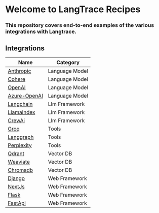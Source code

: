 # Welcome to LangTrace Recipes

### This repository covers end-to-end examples of the various integrations with Langtrace.

## Integrations



| Name| Category | 
| ------------- |-------------| 
| [Anthropic](/integrations/language-model/anthropic)| Language Model | 
| [Cohere](/integrations/language-model/cohere)    | Language Model      |   
| [OpenAI](/integrations/language-model/openai) | Language Model     |  
| [Azure-OpenAI](/integrations/language-model/azure-openai) | Language Model |  
| [Langchain](/integrations/llm-framework/langchain) | Llm Framework       |  
| [LlamaIndex](/integrations/llm-framework/llamaindex) |Llm Framework      |  
| [CrewAi](/integrations/llm-framework/crewai) | Llm Framework      |  
| [Groq](/integrations/tools/groq) | Tools     |  Tools
| [Langgraph](/integrations/tools/langgraph) | Tools      |  
| [Perplexity](/integrations/tools/perplexity) | Tools      | 
| [Qdrant](/integrations/vector-db/qdrant) | Vector DB      |   
| [Weaviate](/integrations/vector-db/weaviate) | Vector DB      |   
| [Chromadb](/integrations/vector-db/chromadb) | Vector DB      |   
| [Django](/integrations/web-framework/django) | Web Framework      |   
| [NextJs](/integrations/web-framework/nextjs) | Web Framework      |   
| [Flask](/integrations/web-framework/flask) | Web Framework      |   
| [FastApi](/integrations/web-framework/fastapi) | Web Framework     |   

